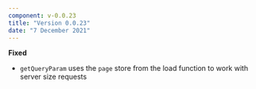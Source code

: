 ```yaml
---
component: v-0.0.23
title: "Version 0.0.23"
date: "7 December 2021"
---
```


**Fixed**

- `getQueryParam` uses the `page` store from the load function to work with server size requests
